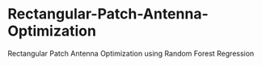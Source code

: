 # Rectangular-Patch-Antenna-Optimization
Rectangular Patch Antenna Optimization using Random Forest Regression
